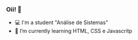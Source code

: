 ### Oii! 👋

- 💻 I'm a student "Análise de Sistemas"
- 🌱 I’m currently learning HTML, CSS e Javascritp
